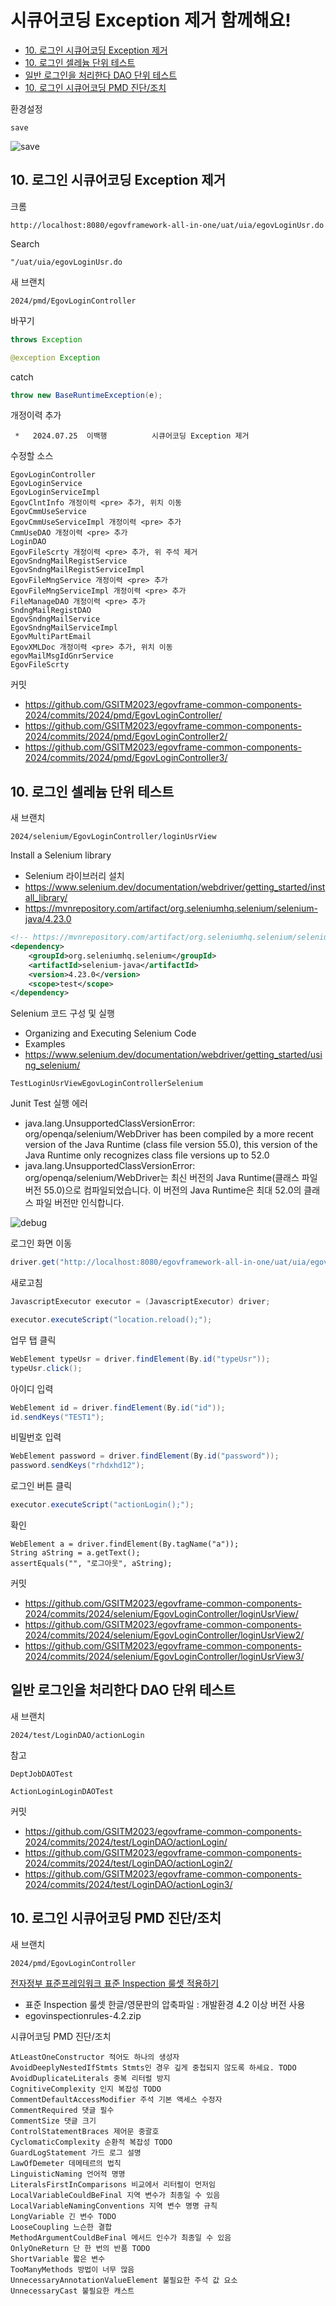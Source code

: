# 시큐어코딩 Exception 제거 함께해요!

- [10. 로그인 시큐어코딩 Exception 제거](#10-로그인-시큐어코딩-exception-제거)
- [10. 로그인 셀레늄 단위 테스트](#10-로그인-셀레늄-단위-테스트)
- [일반 로그인을 처리한다 DAO 단위 테스트](#일반-로그인을-처리한다-dao-단위-테스트)
- [10. 로그인 시큐어코딩 PMD 진단/조치](#10-로그인-시큐어코딩-pmd-진단조치)

환경설정
```
save
```
![save](save.png)

## 10. 로그인 시큐어코딩 Exception 제거
크롬
```
http://localhost:8080/egovframework-all-in-one/uat/uia/egovLoginUsr.do
```

Search
```
"/uat/uia/egovLoginUsr.do
```

새 브랜치
```
2024/pmd/EgovLoginController
```

바꾸기
```java
throws Exception
```

```java
@exception Exception
```

catch
```java
throw new BaseRuntimeException(e);
```

개정이력 추가
```
 *   2024.07.25  이백행          시큐어코딩 Exception 제거
```

수정할 소스
```
EgovLoginController
EgovLoginService
EgovLoginServiceImpl
EgovClntInfo 개정이력 <pre> 추가, 위치 이동
EgovCmmUseService
EgovCmmUseServiceImpl 개정이력 <pre> 추가
CmmUseDAO 개정이력 <pre> 추가
LoginDAO
EgovFileScrty 개정이력 <pre> 추가, 위 주석 제거
EgovSndngMailRegistService
EgovSndngMailRegistServiceImpl
EgovFileMngService 개정이력 <pre> 추가
EgovFileMngServiceImpl 개정이력 <pre> 추가
FileManageDAO 개정이력 <pre> 추가
SndngMailRegistDAO
EgovSndngMailService
EgovSndngMailServiceImpl
EgovMultiPartEmail
EgovXMLDoc 개정이력 <pre> 추가, 위치 이동
egovMailMsgIdGnrService
EgovFileScrty
```

커밋
- https://github.com/GSITM2023/egovframe-common-components-2024/commits/2024/pmd/EgovLoginController/
- https://github.com/GSITM2023/egovframe-common-components-2024/commits/2024/pmd/EgovLoginController2/
- https://github.com/GSITM2023/egovframe-common-components-2024/commits/2024/pmd/EgovLoginController3/

## 10. 로그인 셀레늄 단위 테스트

새 브랜치
```
2024/selenium/EgovLoginController/loginUsrView
```

Install a Selenium library
- Selenium 라이브러리 설치
- https://www.selenium.dev/documentation/webdriver/getting_started/install_library/
- https://mvnrepository.com/artifact/org.seleniumhq.selenium/selenium-java/4.23.0

```xml
<!-- https://mvnrepository.com/artifact/org.seleniumhq.selenium/selenium-java -->
<dependency>
    <groupId>org.seleniumhq.selenium</groupId>
    <artifactId>selenium-java</artifactId>
    <version>4.23.0</version>
	<scope>test</scope>
</dependency>
```

Selenium 코드 구성 및 실행
- Organizing and Executing Selenium Code
- Examples
- https://www.selenium.dev/documentation/webdriver/getting_started/using_selenium/

```
TestLoginUsrViewEgovLoginControllerSelenium
```

Junit Test 실행 에러
- java.lang.UnsupportedClassVersionError: org/openqa/selenium/WebDriver has been compiled by a more recent version of the Java Runtime (class file version 55.0), this version of the Java Runtime only recognizes class file versions up to 52.0
- java.lang.UnsupportedClassVersionError: org/openqa/selenium/WebDriver는 최신 버전의 Java Runtime(클래스 파일 버전 55.0)으로 컴파일되었습니다. 이 버전의 Java Runtime은 최대 52.0의 클래스 파일 버전만 인식합니다.

![debug](debug.png)

로그인 화면 이동
```java
driver.get("http://localhost:8080/egovframework-all-in-one/uat/uia/egovLoginUsr.do");
```

새로고침
```java
JavascriptExecutor executor = (JavascriptExecutor) driver;

executor.executeScript("location.reload();");
```

업무 탭 클릭
```java
WebElement typeUsr = driver.findElement(By.id("typeUsr"));
typeUsr.click();
```

아이디 입력
```java
WebElement id = driver.findElement(By.id("id"));
id.sendKeys("TEST1");
```

비밀번호 입력
```java
WebElement password = driver.findElement(By.id("password"));
password.sendKeys("rhdxhd12");
```

로그인 버튼 클릭
```java
executor.executeScript("actionLogin();");
```

확인
```
WebElement a = driver.findElement(By.tagName("a"));
String aString = a.getText();
assertEquals("", "로그아웃", aString);
```

커밋
- https://github.com/GSITM2023/egovframe-common-components-2024/commits/2024/selenium/EgovLoginController/loginUsrView/
- https://github.com/GSITM2023/egovframe-common-components-2024/commits/2024/selenium/EgovLoginController/loginUsrView2/
- https://github.com/GSITM2023/egovframe-common-components-2024/commits/2024/selenium/EgovLoginController/loginUsrView3/

## 일반 로그인을 처리한다 DAO 단위 테스트

새 브랜치
```
2024/test/LoginDAO/actionLogin
```

참고
```
DeptJobDAOTest
```

```
ActionLoginLoginDAOTest
```

커밋
- https://github.com/GSITM2023/egovframe-common-components-2024/commits/2024/test/LoginDAO/actionLogin/
- https://github.com/GSITM2023/egovframe-common-components-2024/commits/2024/test/LoginDAO/actionLogin2/
- https://github.com/GSITM2023/egovframe-common-components-2024/commits/2024/test/LoginDAO/actionLogin3/

## 10. 로그인 시큐어코딩 PMD 진단/조치

새 브랜치
```
2024/pmd/EgovLoginController
```

[전자정부 표준프레임워크 표준 Inspection 룰셋 적용하기](https://www.egovframe.go.kr/wiki/doku.php?id=egovframework:dev4.2:imp:inspection#%EC%A0%84%EC%9E%90%EC%A0%95%EB%B6%80_%ED%91%9C%EC%A4%80%ED%94%84%EB%A0%88%EC%9E%84%EC%9B%8C%ED%81%AC_%ED%91%9C%EC%A4%80_inspection_%EB%A3%B0%EC%85%8B_%EC%A0%81%EC%9A%A9%ED%95%98%EA%B8%B0)
- 표준 Inspection 룰셋 한글/영문판의 압축파일 : 개발환경 4.2 이상 버전 사용
- egovinspectionrules-4.2.zip

시큐어코딩 PMD 진단/조치
```
AtLeastOneConstructor 적어도 하나의 생성자
AvoidDeeplyNestedIfStmts Stmts인 경우 깊게 중첩되지 않도록 하세요. TODO
AvoidDuplicateLiterals 중복 리터럴 방지
CognitiveComplexity 인지 복잡성 TODO
CommentDefaultAccessModifier 주석 기본 액세스 수정자
CommentRequired 댓글 필수
CommentSize 댓글 크기
ControlStatementBraces 제어문 중괄호
CyclomaticComplexity 순환적 복잡성 TODO
GuardLogStatement 가드 로그 설명
LawOfDemeter 데메테르의 법칙
LinguisticNaming 언어적 명명
LiteralsFirstInComparisons 비교에서 리터럴이 먼저임
LocalVariableCouldBeFinal 지역 변수가 최종일 수 있음
LocalVariableNamingConventions 지역 변수 명명 규칙
LongVariable 긴 변수 TODO
LooseCoupling 느슨한 결합
MethodArgumentCouldBeFinal 메서드 인수가 최종일 수 있음
OnlyOneReturn 단 한 번의 반품 TODO
ShortVariable 짧은 변수
TooManyMethods 방법이 너무 많음
UnnecessaryAnnotationValueElement 불필요한 주석 값 요소
UnnecessaryCast 불필요한 캐스트
```
